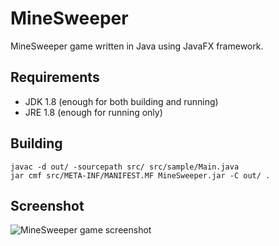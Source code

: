 # MineSweeper
MineSweeper game written in Java using JavaFX framework.

## Requirements
* JDK 1.8 (enough for both building and running)
* JRE 1.8 (enough for running only)

## Building
```
javac -d out/ -sourcepath src/ src/sample/Main.java
jar cmf src/META-INF/MANIFEST.MF MineSweeper.jar -C out/ .
```
## Screenshot
![MineSweeper game screenshot](http://i.imgur.com/gUDVr8M.png)
